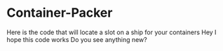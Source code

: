 # Container-Packer
Here is the code that will locate a slot on a ship for your containers
Hey I hope this code works
Do you see anything new?
